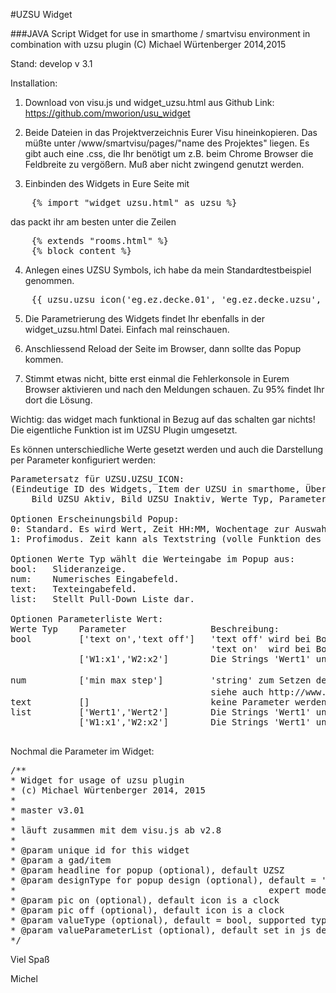 #UZSU Widget

###JAVA Script Widget for use in smarthome / smartvisu environment in combination with uzsu plugin
(C) Michael Würtenberger 2014,2015

Stand: develop v 3.1

Installation:
1. Download von visu.js und widget_uzsu.html aus Github
Link: https://github.com/mworion/usu_widget

2. Beide Dateien in das Projektverzeichnis Eurer Visu hineinkopieren. 
Das müßte unter /www/smartvisu/pages/"name des Projektes" liegen.
Es gibt auch eine .css, die Ihr benötigt um z.B. beim Chrome Browser die Feldbreite zu vergößern. 
Muß aber nicht zwingend genutzt werden.

3. Einbinden des Widgets in Eure Seite mit
<pre>
	{% import "widget_uzsu.html" as uzsu %}
</pre>
das packt ihr am besten unter die Zeilen
<pre>
	{% extends "rooms.html" %}
	{% block content %}
</pre>

4. Anlegen eines UZSU Symbols, ich habe da mein Standardtestbeispiel genommen.
<pre>
	{{ uzsu.uzsu_icon('eg.ez.decke.01', 'eg.ez.decke.uzsu', 'Esszimmerlampe') }}
</pre>

5. Die Parametrierung des Widgets findet Ihr ebenfalls in der widget_uzsu.html Datei. Einfach mal reinschauen.

6. Anschliessend Reload der Seite im Browser, dann sollte das Popup kommen.

7. Stimmt etwas nicht, bitte erst einmal die Fehlerkonsole in Eurem Browser aktivieren und nach den Meldungen
schauen. Zu 95% findet Ihr dort die Lösung.  

Wichtig: das widget mach funktional in Bezug auf das schalten gar nichts! Die eigentliche Funktion ist im UZSU Plugin 
umgesetzt.

Es können unterschiedliche Werte gesetzt werden und auch die Darstellung per Parameter konfiguriert werden:
<pre>
Parametersatz für UZSU.UZSU_ICON:
(Eindeutige ID des Widgets, Item der UZSU in smarthome, Überschrift Popup, Erscheinungsbild Popup, 
    Bild UZSU Aktiv, Bild UZSU Inaktiv, Werte Typ, Parameterliste Werte)

Optionen Erscheinungsbild Popup:
0: Standard. Es wird Wert, Zeit HH:MM, Wochentage zur Auswahl, Zeile Aktiv behandelt.
1: Profimodus. Zeit kann als Textstring (volle Funktion des Plugins inkl. surise usw.), und Wochentag als rrule String angegeben werden.
 
Optionen Werte Typ wählt die Werteingabe im Popup aus:
bool:   Slideranzeige. 
num:    Numerisches Eingabefeld.
text:   Texteingabefeld.
list:   Stellt Pull-Down Liste dar.  

Optionen Parameterliste Wert:
Werte Typ    Parameter                Beschreibung: 
bool         ['text on','text off']   'text off' wird bei Bool=0,False,Off angezeigt   
                                      'text on'  wird bei Bool=1,True,On angezeigt
             ['W1:x1','W2:x2']        Die Strings 'Wert1' und 'Wert2' werden im Slider gezeigt und x1 bzw. x2 als Wert gesetzt

num          ['min max step']         'string' zum Setzen der Eingabeparameter bei z.B. <input type="number" step="0.01" min="0" >
                                      siehe auch http://www.w3.org/TR/html-markup/input.number.html#input.number.attrs.step.float
text         []                       keine Parameter werden verwendet
list         ['Wert1','Wert2']        Die Strings 'Wert1' und 'Wert2' werden in der Auswahlliste gezeigt und so als Wert gesetzt
             ['W1:x1','W2:x2']        Die Strings 'Wert1' und 'Wert2' werden in der Auswahlliste gezeigt und x1 bzw. x2 als Wert gesetzt
             
</pre>

Nochmal die Parameter im Widget:
<pre>
/**
* Widget for usage of uzsu plugin
* (c) Michael Würtenberger 2014, 2015
*
* master v3.01
*
* läuft zusammen mit dem visu.js ab v2.8 
*
* @param unique id for this widget
* @param a gad/item
* @param headline for popup (optional), default UZSZ
* @param designType for popup design (optional), default = '0', 
*												 expert mode = '1'  (value, time, rrule direct input)
* @param pic on (optional), default icon is a clock
* @param pic off (optional), default icon is a clock
* @param valueType (optional), default = bool, supported types are 'bool', 'num', 'text', 'list'
* @param valueParameterList (optional), default set in js depending on valueType
*/
</pre>

Viel Spaß

Michel
